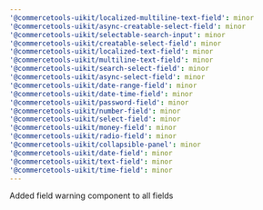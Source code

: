 ```yaml
---
'@commercetools-uikit/localized-multiline-text-field': minor
'@commercetools-uikit/async-creatable-select-field': minor
'@commercetools-uikit/selectable-search-input': minor
'@commercetools-uikit/creatable-select-field': minor
'@commercetools-uikit/localized-text-field': minor
'@commercetools-uikit/multiline-text-field': minor
'@commercetools-uikit/search-select-field': minor
'@commercetools-uikit/async-select-field': minor
'@commercetools-uikit/date-range-field': minor
'@commercetools-uikit/date-time-field': minor
'@commercetools-uikit/password-field': minor
'@commercetools-uikit/number-field': minor
'@commercetools-uikit/select-field': minor
'@commercetools-uikit/money-field': minor
'@commercetools-uikit/radio-field': minor
'@commercetools-uikit/collapsible-panel': minor
'@commercetools-uikit/date-field': minor
'@commercetools-uikit/text-field': minor
'@commercetools-uikit/time-field': minor
---
```


Added field warning component to all fields
